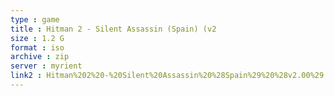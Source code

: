 ```yaml
---
type : game
title : Hitman 2 - Silent Assassin (Spain) (v2
size : 1.2 G
format : iso
archive : zip
server : myrient
link2 : Hitman%202%20-%20Silent%20Assassin%20%28Spain%29%20%28v2.00%29
---
```

